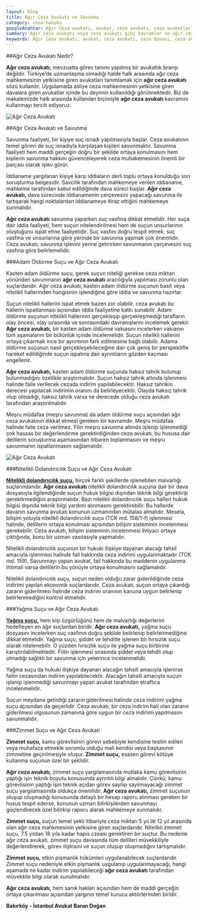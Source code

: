 ```yaml
---
layout: blog
title: Ağır Ceza Avukatı ve Savunma
category: ceza-hukuku
googleAnahtar: Ağır Ceza avukatı, avukat, ceza avukatı, ceza avukatları, ağır ceza avukatları, ceza avukatı istanbul, istanbul avukat, bakırköy avukat
summary: Ağır ceza avukatı veya ceza avukatı gibi kavramlar ve ağır ceza avukatlarının savunma işlevi, kasten adama öldürme suçu, nitelikli dolandırıcılık suçu, zimmet suçu ve yağma suçu çerçevesinde tanıtılmıştır.
keywords: Ağır Ceza avukatı, avukat, ceza avukatı, ceza davası, ceza avukatı arıyorum istanbul, istanbul avukat, bakırköy avukat, ataköy avukat, ceza avukatları, ağır ceza avukatları
---
```



##Ağır Ceza Avukatı Nedir?

**Ağır ceza avukatı,** mevzuatta görev tanımı yapılmış bir avukatlık branşı değildir. Türkiye’de uzmanlaşma olmadığı halde halk arasında ağır ceza mahkemesinin yetkisine giren avukatları tanımlamak için **ağır ceza avukatı** sözü kullanılır. Uygulamada asliye ceza mahkemesinin yetkisine giren davalara giren avukatlar içinde bu deyimin kullanıldığı görülmektedir. Biz de makalemizde halk arasında kullanılan biçimiyle **ağır ceza avukatı** kavramını kullanmayı tercih ediyoruz.

![Ağır Ceza Avukatı](https://camo.githubusercontent.com/5128725cfb59d8a717d6fffeb82260a5c3732af2/687474703a2f2f692e68697a6c69726573696d2e636f6d2f5636446135522e6a7067 "Ağır Ceza Avukatı")

##Ağır Ceza Avukatı ve Savunma

Savunma faaliyeti, bir kişiye suç isnadı yapılmasıyla başlar. Ceza avukatının temel görevi de suç isnadıyla karşılaşan kişileri savunmaktır. Savunma faaliyeti hem maddi gerçeğin doğru bir şekilde ortaya konulmasını hem kişilerin savunma hakkını güvenceleyerek ceza muhakemesinin önemli bir parçası olarak işlev görür.

İddianame yargılanan kişiye karşı iddiaların derli toplu ortaya konulduğu son soruşturma belgesidir. Savcılık tarafından mahkemeye verilen iddianame, mahkeme tarafından kabul edildiğinde dava süreci başlar. **Ağır ceza avukatı,** dava sürecinde iddianamenin çerçevesini yapacağı savunma ile tartışarak hangi noktalardan iddianameye itiraz ettiğini mahkemeye sunmalıdır.

**Ağır ceza avukatı** savunma yaparken suç vasfına dikkat etmelidir. Her suça dair iddia faaliyeti, hem suçun nitelendirilmesi hem de suçun unsurlarının oluştuğunu ispat etme faaliyetidir. Suç vasfını doğru tespit etmek, suç vasfına ve unsurlarına göre yerinde bir savunma yapmak çok önemlidir. Ceza avukatı, savunma işlevini yerine getirirken savunmanın çerçevesini suç vasfına göre belirlemelidir. 



###Adam Öldürme Suçu ve Ağır Ceza Avukatı

Kasten adam öldürme suçu, gerek suçun niteliği gerekse ceza miktarı yönünden savunmanın **ağır ceza avukatı** aracılığıyla yapılması zorunlu olan suçlardandır. Ağır ceza avukatı, kasten adam öldürme suçunun basit veya nitelikli hallerinden hangisinin işlendiğine göre iddia ve savunma hazırlar. 

Suçun nitelikli hallerini ispat etmek bazen zor olabilir, ceza avukatı bu hallerin ispatlanması açısından iddia faaliyetine katkı sunabilir. Adam öldürme suçunun nitelikli hallerinin gerçekleşip gerçekleşmediği tarafların olay öncesi, olay sırasında ve sonrasındaki davranışlarını incelemek gerekir. **Ağır ceza avukatı,** bir kasten adam öldürme vakıasını incelerken vakıanın tüm aşamalarını bir bütünlük içinde incelemelidir. Suçun nitelikli hallerini ortaya çıkarmak ince bir ayrıntının fark edilmesine bağlı olabilir. Adama öldürme suçunun nasıl gerçekleşebileceğine dair çok geniş bir perspektifle hareket edildiğinde suçun ispatına dair ayrıntıların gözden kaçması engellenir.

**Ağır ceza avukatı,** kasten adam öldürme suçunda haksız tahrik bulunup bulunmadığını özellikle araştırmalıdır. Suçun haksız tahrik altında işlenmesi halinde faile verilecek cezada indirim yapılabilecektir. Haksız tahrikin derecesi yapılacak indirimin oranını da belirleyecektir. Olayda haksız tahrik olup olmadığı, haksız tahrik varsa ne derecede olduğu ceza avukatı tarafından araştırılmalıdır.

Meşru müdafaa (meşru savunma) da adam öldürme suçu açısından ağır ceza avukatının dikkat etmesi gereken bir kavramdır. Meşru müdafaa halinde faile ceza verilmez. Filin meşru savunma altında işlenip işlenmediği çok hassas bir değerlendirme gerektirdiğinden ceza avukatı, bu hususa dair delillerin soruşturma aşamasından itibaren toplanmasını ve meşru savunmanın ispatlanmasını sağlamalıdır.


![Ağır Ceza Avukatı](https://camo.githubusercontent.com/d54eed6bab26f4a1be7b8122bd2b18d63efefc2d/687474703a2f2f692e68697a6c69726573696d2e636f6d2f6d356f3638792e6a7067 "Ağır Ceza Avukatı")


###Nitelikli Dolandırıcılık Suçu ve Ağır Ceza Avukatı

[**Nitelikli dolandırıcılık suçu,**](http://barandogan.av.tr/blog/ceza-hukuku/nitelikli-dolandiricilik-sucu-cezasi.html) birçok farklı şekillerde işlenebilen malvarlığı suçlarındandır. **Ağır ceza avukatı** nitelikli dolandırıcılık suçuna dair bir dava dosyasıyla ilgilendiğinde suçun hukuk bilgisi dışından teknik bilgi gerektirip gerektirmediğini araştırmalıdır. Bazı nitelikli dolandırıcılık suçu halleri hukuk bilgisi dışında teknik bilgi yardımı alınmasını gerektirebilir. Bu hallerde davanın savunma avukatı konunun uzmanından mütalaa almalıdır. Mesela, bilişim yoluyla nitelikli dolandırıcılık suçu (TCK md. 158/1-f) işlenmesi halinde, delillerin ortaya konulması açısından bilişim sisteminin incelenmesi gerekebilir. Ceza avukatı, bilişim sisteminin incelenmesi ihtiyacı ortaya çıktığında, bunu bir uzman vasıtasıyla yapmalıdır.

Nitelikli dolandırıcılık suçunun bir hukuki ilişkiye dayanan alacağı tahsil amacıyla işlenmesi halinde fail hakkında ceza indirimi uygulanmaktadır (TCK md. 159). Savunmayı yapan avukat, fail hakkında bu maddenin uygulanma ihtimali varsa delillerin bu yönüyle ortaya konulmasını sağlamalıdır.

Nitelikli dolandırıcılık suçu, suçun neden olduğu zarar giderildiğinde ceza indirimi yapılan ekonomik suçlardandır. Ceza avukatı, suçun ortaya çıkardığı zararın giderilmesi halinde ceza indirim oranının kanuna uygun belirlenip belirlenmediğini kontrol etmelidir.


###Yağma Suçu ve Ağır Ceza Avukatı

[**Yağma suçu,**]( http://barandogan.av.tr/blog/ceza-hukuku/yagma-sucu-gasp-sucu.html) hem kişi özgürlüğünü hem de malvarlığı değerlerini hedefleyen en ağır suçlardan biridir.  **Ağır ceza avukatı,** yağma suçu dosyasını incelerken suç vasfının doğru şekilde belirlenip belirlenmediğine dikkat etmelidir. Yağma suçu, şiddet ve tehditle işlenen bir hırsızlık suçu olarak nitelenebilir. O yüzden hırsızlık suçu ile yağma suçu birbirine karıştırılabilmektedir. Fiilin işlenmesi sırasında şiddet veya tehdit olup olmadığı sağlıklı bir savunma için yeterince incelenmelidir. 

Yağma suçu da hukuki ilişkiye dayanan alacağın tahsili amacıyla işlenirse failin cezasından indirim yapılabilecektir. Alacağın tahsili amacıyla suçun işlenip işlenmediği savunmayı yapan avukat tarafından etraflıca incelenmelidir.

Suçun meydana getirdiği zararın giderilmesi halinde ceza indirimi yağma suçu açısından da geçerlidir.  Ceza avukatı, bir ceza indirim hali olan zararın giderilmesi olgusunun zamanına göre uygun bir ceza indirimi yapılmasını savunmalıdır.

###Zimmet Suçu ve Ağır Ceza Avukatı

**Zimmet suçu,** kamu görevlisinin görevi sebebiyle kendisine teslim edilen veya muhafaza etmekle sorumlu olduğu malı kendisi veya başkasının zimmetine geçirilmesiyle oluşur. **Zimmet suçu,** esasen görevi kötüye kullanma suçunun özel bir şeklidir.

**Ağır ceza avukatı,** zimmet suçu yargılamasında mutlaka kamu görevlisinin yaptığı işin teknik boyutu konusunda ayrıntılı bilgi almalıdır. Çünkü, kamu görevlisinin yaptığı işin teknik açıdan görev sayılıp sayılmayacağı zimmet suçu yargılamasında oldukça önemlidir. **Ağır ceza avukatı,** zimmet suçunun oluşup oluşmadığı konusunda detaylı bir hesap raporu alınması gereken bir husus tespit ederse, konunun uzman bilirkişilerden savunmayı güçlendirecek özel bilirkişi raporu alarak mahkemeye sunmalıdır.

**Zimmet suçu,** suçun temel şekli itibariyle ceza miktarı 5 yıl ile 12 yıl arasında olan ağır ceza mahkmesinin yetkisine giren suçlardandır. Nitelikli zimmet suçu, 7.5 yıldan 18 yıla kadar hapis czeası gerektiren bir suçtur. Bu nedenle ağır ceza avukatı, zimmet suçu davasında tüm delilleri müvekkiliyle değerlendirerek, görev ilişkisini ve suçun oluşup oluşmadığını tartışmalıdır.

**Zimmet suçu,** etkin pişmanlık hükümleri uygulanabilecek suçlardandır. Zimmet suçu nedeniyle etkin pişmanlık uygulanıp uygulanmayacağı, hangi aşamada ne kadar indirim yapılabileceği **ağır ceza avukatı** tarafından müvekkile bilgi olarak sunulmalıdır.






**Ağır ceza avukatı,** hem sanık hakları açısından hem de maddi gerçeğin ortaya çıkarılması açısından yargının temel kurucu aktörlerinden biridir. 


**Bakırköy - İstanbul Avukat Baran Doğan**














